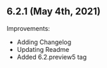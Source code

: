 ## 6.2.1 (May 4th, 2021)

Improvements:
* Adding Changelog
* Updating Readme
* Added 6.2.preview5 tag
